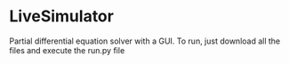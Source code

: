 # LiveSimulator
Partial differential equation solver with a GUI.  To run, just download all the files and execute the run.py file

